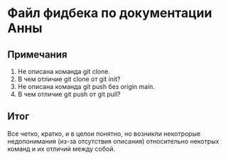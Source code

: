 # Файл фидбека по документации Анны

## Примечания

1. Не описана команда git clone. 
2. В чем отличие git clone от git init?
3. Не описана команда git push без origin main.
4. В чем отличие git push от git pull?

## Итог

Все четко, кратко, и в целои понятно, но возникли некотрорые недопонимания (из-за отсутствия описания) относительно некотрых команд и их отличий между собой. 